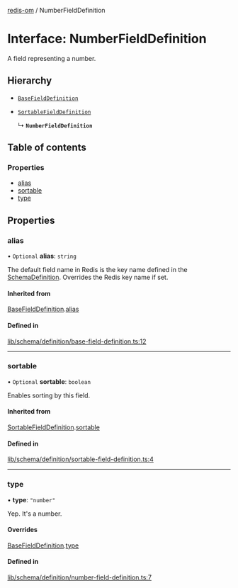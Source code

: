 [redis-om](../README.md) / NumberFieldDefinition

# Interface: NumberFieldDefinition

A field representing a number.

## Hierarchy

- [`BaseFieldDefinition`](BaseFieldDefinition.md)

- [`SortableFieldDefinition`](SortableFieldDefinition.md)

  ↳ **`NumberFieldDefinition`**

## Table of contents

### Properties

- [alias](NumberFieldDefinition.md#alias)
- [sortable](NumberFieldDefinition.md#sortable)
- [type](NumberFieldDefinition.md#type)

## Properties

### alias

• `Optional` **alias**: `string`

The default field name in Redis is the key name defined in the
[SchemaDefinition](../README.md#schemadefinition). Overrides the Redis key name if set.

#### Inherited from

[BaseFieldDefinition](BaseFieldDefinition.md).[alias](BaseFieldDefinition.md#alias)

#### Defined in

[lib/schema/definition/base-field-definition.ts:12](https://github.com/redis/redis-om-node/blob/9708a58/lib/schema/definition/base-field-definition.ts#L12)

___

### sortable

• `Optional` **sortable**: `boolean`

Enables sorting by this field.

#### Inherited from

[SortableFieldDefinition](SortableFieldDefinition.md).[sortable](SortableFieldDefinition.md#sortable)

#### Defined in

[lib/schema/definition/sortable-field-definition.ts:4](https://github.com/redis/redis-om-node/blob/9708a58/lib/schema/definition/sortable-field-definition.ts#L4)

___

### type

• **type**: ``"number"``

Yep. It's a number.

#### Overrides

[BaseFieldDefinition](BaseFieldDefinition.md).[type](BaseFieldDefinition.md#type)

#### Defined in

[lib/schema/definition/number-field-definition.ts:7](https://github.com/redis/redis-om-node/blob/9708a58/lib/schema/definition/number-field-definition.ts#L7)
